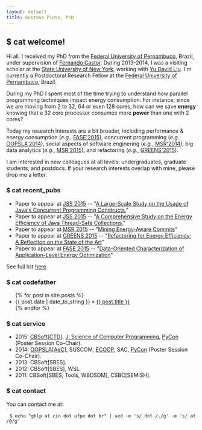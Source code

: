```yaml
---
layout: default
title: Gustavo Pinto, PhD
---
```


## $ cat welcome! ##

Hi all. I received my PhD from the [Federal University of Pernambuco](http://cin.ufpe.br), Brazil, under supervision of [Fernando Castor](https://sites.google.com/a/cin.ufpe.br/castor). During 2013-2014, I was a visiting scholar at the [State University of New York](binghamton.edu), working with [Yu David Liu](http://www.cs.binghamton.edu/~davidl). I'm currently a Postdoctoral	Research Fellow at the [Federal University of Pernambuco](http://cin.ufpe.br), Brazil.

During my PhD I spent most of the time trying to understand how parallel programming techniques impact energy consumption. For instance, since we are moving from 2 to 32, 64 or even 128 cores, how can we save **energy** knowing that a 32 core processor consumes more **power** than one with 2 cores?

Today my research interests are a bit broader, including performance & energy consumption (*e.g.*, [FASE'2015](http://gustavopinto.github.io/lost+found/fase2015.pdf)), concurrent programming (*e.g.*, [OOPSLA'2014](http://gustavopinto.github.io/lost+found/oopsla2014.pdf)), social aspects of software enginering (*e.g.*, [MSR'2014](http://gustavopinto.github.io/lost+found/msr2014.pdf)), big data analytics (*e.g.*, [MSR'2015](http://gustavopinto.github.io/lost+found/msr2015.pdf)), and refactoring (*e.g.*, [GREENS'2015](http://gustavopinto.github.io/lost+found/greens2015.pdf)).

I am interested in new colleagues at all levels: undergraduates, graduate students, and postdocs. If your research interests overlap with mine, please drop me a letter.

### $ cat recent_pubs ###

- Paper to appear at [JSS 2015](http://gustavopinto.github.io/lost+found/jss_2015.pdf) -- "[A Large-Scale Study on the Usage of Java's Concurrent Programming Constructs.](http://gustavopinto.github.io/lost+found/jss_2015.pdf)"
- Paper to appear at [JSS 2015](http://www.journals.elsevier.com/journal-of-systems-and-software/) -- "[A Comprehensive Study on the Energy Efficiency of Java Thread-Safe Collections.](http://gustavopinto.github.io/lost+found/jss_seps2015.pdf)"
- Paper to appear at [MSR 2015](http://2015.msrconf.org/) -- "[Mining Energy-Aware Commits](http://gustavopinto.github.io/lost+found/msr2015.pdf)"
- Paper to appear at [GREENS 2015](http://greens.cs.vu.nl/) -- "[Refactoring for Energy Efficiency:
A Reflection on the State of the Art](http://gustavopinto.github.io/lost+found/greens2015.pdf)"
- Paper to appear at [FASE 2015](http://www.etaps.org/index.php/2015/fase) -- "[Data-Oriented Characterization of Application-Level Energy Optimization](http://gustavopinto.github.io/lost+found/fase2015.pdf)"

See full list [here](/publications)

### $ cat codefather ###
<ul class="posts">
{% for post in site.posts %}
<li><span>{{ post.date | date_to_string }}</span> &raquo; <a href="{{ post.url }}">{{ post.title }}</a></li>
{% endfor %}
</ul>


### $ cat service ###

- 2015: [CBSoft](http://cbsoft.org/cbsoft2015/)[[CTD](http://cbsoft.org/cbsoft2015/wtdsoft?lang=pt)], [J. Science of Computer Programming](http://www.journals.elsevier.com/science-of-computer-programming/), [PyCon](https://us.pycon.org/2015/) (Poster Session Co-Chair).
- 2014: [OOPSLA](http://2014.splashcon.org/events/oopsla2014)[[AeC](http://2014.splashcon.org/committee/splash2014-artifacts-artifact-evaluation-committee)], SUSCOM, [ECOOP](http://ecoop14.it.uu.se/), SAC, [PyCon](https://us.pycon.org/2014) (Poster Session Co-Chair).
- 2013: CBSoft[SBES].
- 2012: CBSoft[SBES], WSL.
- 2011: CBSoft[SBES, Tools, WBDSDM], CSBC[SEMISH].


### $ cat contact ###

<p>You can contact me at:</p>

<pre> <code>$ echo "ghlp at cin dot ufpe dot br" | sed -e 's/ dot /./g' -e 's/ at /@/g' </code></pre>

